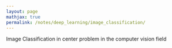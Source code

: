 ```yaml
---
layout: page
mathjax: true
permalink: /notes/deep_learning/image_classification/
---
```

Image Classification in center problem in the computer vision field


